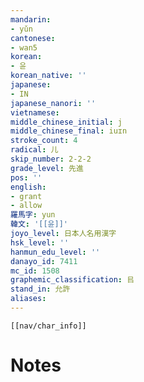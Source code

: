 ```yaml
---
mandarin:
- yǔn
cantonese:
- wan5
korean:
- 윤
korean_native: ''
japanese:
- IN
japanese_nanori: ''
vietnamese:
middle_chinese_initial: j
middle_chinese_final: iuɪn
stroke_count: 4
radical: 儿
skip_number: 2-2-2
grade_level: 先進
pos: ''
english:
- grant
- allow
羅馬字: yun
韓文: '[[윤]]'
joyo_level: 日本人名用漢字
hsk_level: ''
hanmun_edu_level: ''
danayo_id: 7411
mc_id: 1508
graphemic_classification: 㠯
stand_in: 允許
aliases:
---
```

```meta-bind-embed
[[nav/char_info]]
```

# Notes
